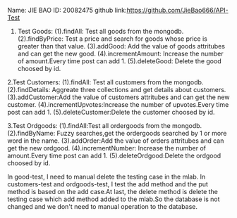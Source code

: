 Name: JIE BAO
ID: 20082475
github link:https://github.com/JieBao666/API-Test
1. Test Goods:
(1).findAll: Test all goods from the mongodb.
(2).findByPrice: Test a price and search for goods whose price is greater than that value.
(3).addGood: Add the value of goods attritubes and can get the new good.
(4).incrementAmount: Increase the number of amount.Every time post can add 1.
(5).deleteGood: Delete the good choosed by id.

2.Test Customers:
(1).findAll: Test all customers from the mongodb.
(2).findDetails: Aggreate three collections and get details about customers.
(3).addCustomer:Add the value of customers attritubes and can get the new customer.
(4).incrementUpvotes:Increase the number of upvotes.Every time post can add 1.
(5).deleteCustomer:Delete the customer choosed by id.

3.Test Ordgoods:
(1).findAll:Test all ordergoods from the mongodb.
(2).findByName: Fuzzy searches,get the ordergoods searched by 1 or more word in the name.
(3).addOrder:Add the value of orders attritubes and can get the new ordgood.
(4).incrementNumber: Increase the number of amount.Every time post can add 1.
(5).deleteOrdgood:Delete the ordgood choosed by id.

In good-test, I need to manual delete the testing case in the mlab.
In customers-test and ordgoods-test, I test the add method and the put method is based on the add case.At last, the delete method is delete the testing case which add method added to the mlab.So the database is not changed and we don't need to manual operation to the database.
